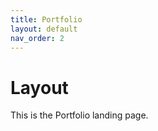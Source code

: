 ```yaml
---
title: Portfolio
layout: default
nav_order: 2
---
```


# Layout

This is the Portfolio landing page. 